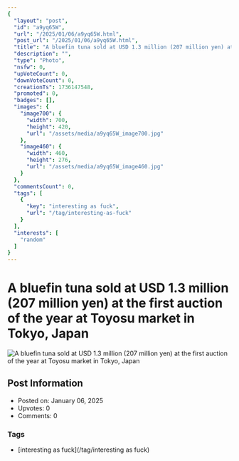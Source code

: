 ```yaml
---
{
  "layout": "post",
  "id": "a9yq65W",
  "url": "/2025/01/06/a9yq65W.html",
  "post_url": "/2025/01/06/a9yq65W.html",
  "title": "A bluefin tuna sold at USD 1.3 million (207 million yen) at the first auction of the year at Toyosu market in Tokyo, Japan",
  "description": "",
  "type": "Photo",
  "nsfw": 0,
  "upVoteCount": 0,
  "downVoteCount": 0,
  "creationTs": 1736147548,
  "promoted": 0,
  "badges": [],
  "images": {
    "image700": {
      "width": 700,
      "height": 420,
      "url": "/assets/media/a9yq65W_image700.jpg"
    },
    "image460": {
      "width": 460,
      "height": 276,
      "url": "/assets/media/a9yq65W_image460.jpg"
    }
  },
  "commentsCount": 0,
  "tags": [
    {
      "key": "interesting as fuck",
      "url": "/tag/interesting-as-fuck"
    }
  ],
  "interests": [
    "random"
  ]
}
---
```


# A bluefin tuna sold at USD 1.3 million (207 million yen) at the first auction of the year at Toyosu market in Tokyo, Japan

![A bluefin tuna sold at USD 1.3 million (207 million yen) at the first auction of the year at Toyosu market in Tokyo, Japan](/assets/media/a9yq65W_image700.jpg)

## Post Information

- Posted on: January 06, 2025
- Upvotes: 0
- Comments: 0

### Tags

- [interesting as fuck](/tag/interesting as fuck)
